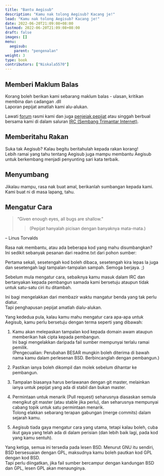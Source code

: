 ```yaml
---
title: "Bantu Aegisub"
description: "Kamu nak tolong Aegisub? Kacang je!"
lead: "Kamu nak tolong Aegisub? Kacang je!"
date: 2022-06-20T21:09:08+08:00
lastmod: 2022-06-20T21:09:08+08:00
draft: false
images: []
menu:
  aegisub:
    parent: "pengenalan"
weight: 3
type: book
contributors: ["Niskala5570"]
---
```


## Memberi Maklum Balas

Korang boleh berikan kami sebarang maklum balas - ulasan,
kritikan membina dan cadangan .dll<br>
Laporan pepijat amatlah kami alu-alukan.

Lawati [forum][forum] rasmi kami dan juga [penjejak pepijat][pepijat] atau
singgah berbual bersama kami di dalam saluran [IRC (Sembang Trimantar Internet)][IRC].

## Memberitahu Rakan

Suka tak Aegisub? Kalau begitu beritahulah kepada rakan korang!<br>
Lebih ramai yang tahu tentang Aegisub juga mampu membantu Aegisub untuk berkembang menjadi
penyunting sari kata terbaik.

## Menyumbang

Jikalau mampu, rasa nak buat amal, berikanlah sumbangan kepada kami.<br>
Kami buat ni di masa lapang, tahu.

## Mengatur Cara

> “Given enough eyes, all bugs are shallow.”
>> (Pepijat hanyalah picisan dengan banyaknya mata-mata.)

– Linus Torvalds

Rasa nak membantu, atau ada beberapa kod yang mahu disumbangkan?<br>
Ini sedikit sebanyak pesanan dari readme.txt dari pohon sumber:

Pertama sekali, sesetengah kod boleh dibaca,
sesetengah kira lepas la juga dan
sesetengah lagi tampalan-tampalan sampah. Semoga berjaya. ;)

Sebelum mula mengatur cara,
sebaiknya kamu masuk dalam IRC dan
bertanyakan kepada pembangun samada
kami bersetuju ataupun tidak untuk
satu-satu ciri itu ditambah.

Ini bagi mengelakkan dari membazir
waktu mangatur benda yang tak perlu diatur.<br>
Tapi penghapusan pepijat amatlah dialu-alukan.

Yang kededua pula, kalau kamu mahu mengatur cara apa-apa untuk Aegisub,
kamu perlu bersetuju dengan terma seperti yang dibawah:

1. Kamu akan melepaskan tampalan kod kepada domain awam ataupun memberikan hak cipta kepada pembangun.<br>
Ini bagi mengelakkan daripada fail sumber mempunyai terlalu ramai pemilik.<br>
(Pengecualian: Perubahan BESAR mungkin boleh diterima di bawah nama
 kamu dalam perlesenan BSD. Berbincanglah dengan pembangun.)

2. Pastikan ianya boleh dikompil dan molek sebelum dihantar ke pembangun.

3. Tampalan biasanya harus berlawanan dengan git master,
melainkan ianya untuk pepijat yang ada di stabil dan bukan master.

4. Permintaan untuk menarik (Pull request) seharusnya diasaskan
semula mengikut git master (atau stable jika perlu),
dan seharusnya mempunyai cabang topik untuk satu permintaan menarik.<br>
Tolong elakkan sebarang terapan gabungan (merge commits) dalam sejarah kamu.

5. Aegisub tiada gaya mengatur cara yang utama, tetapi kalau boleh, cuba ikut gaya
yang telah ada di dalam perisian (dan lebih baik lagi, pada kod yang kamu sentuh).

Yang ketiga, semua ini tersedia pada lesen BSD.
Menurut GNU itu sendiri, BSD bersesuaian dengan GPL,
maksudnya kamu boleh pautkan kod GPL dengan kod BSD.<br>
Tapi perlu diingatkan, jika fail sumber bercampur dengan
kandungan BSD dan GPL, lesen GPL akan menaunginya.

[forum]: http://forums.aegisub.org/
[pepijat]: http://devel.aegisub.org/
[IRC]: irc://irc.rizon.net/aegisub
